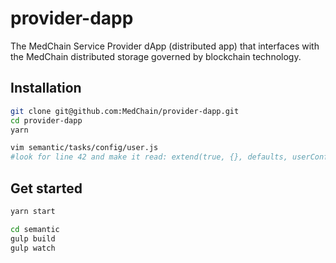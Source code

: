 # provider-dapp
The MedChain Service Provider dApp (distributed app) that interfaces with the MedChain distributed storage governed by blockchain technology.

## Installation

```bash
git clone git@github.com:MedChain/provider-dapp.git
cd provider-dapp
yarn
```

```bash
vim semantic/tasks/config/user.js
#look for line 42 and make it read: extend(true, {}, defaults, userConfig)
```

## Get started

```bash
yarn start
```

```bash
cd semantic
gulp build
gulp watch
```
